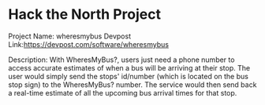 # Hack the North Project

Project Name: wheresmybus
Devpost Link:https://devpost.com/software/wheresmybus

Description: 
With WheresMyBus?, users just need a phone number to access accurate estimates of when a bus will be arriving at their stop. 
The user would simply send the stops' id/number (which is located on the bus stop sign) to the WheresMyBus? number. 
The service would then send back a real-time estimate of all the upcoming bus arrival times for that stop.


